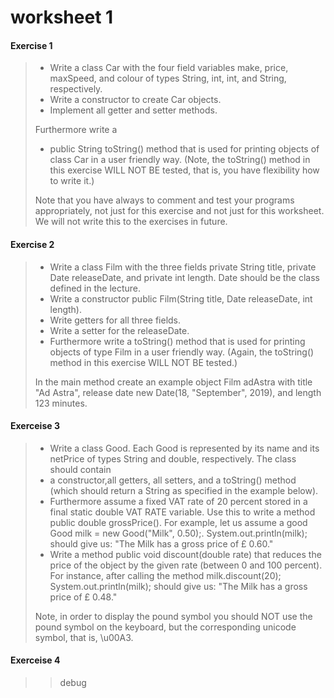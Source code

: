 worksheet 1
====
#### Exercise 1 ####
>* Write a class Car with the four field variables make, price, maxSpeed, and colour of types String, int, int, and String, respectively.
>* Write a constructor to create Car objects.
>* Implement all getter and setter methods. 
>
>Furthermore write a
>* public String toString() method that is used for printing objects of class Car in a user friendly
>way. (Note, the toString() method in this exercise WILL NOT BE tested, that is, you have flexibility how to write it.)
>
>Note that you have always to comment and test your programs appropriately, not just for this exercise and not just for this worksheet. We will not write this to the exercises in future.

#### Exercise 2 ####
>* Write a class Film with the three fields private String title, private Date releaseDate, and private int length. Date should be the class defined in the lecture.
>* Write a constructor public Film(String title, Date releaseDate, int length).
>* Write getters for all three fields.
>* Write a setter for the releaseDate.
>* Furthermore write a toString() method that is used for printing objects of type Film in a user friendly way. (Again, the toString() method in this exercise WILL NOT BE tested.)
>
>In the main method create an example object Film adAstra with title "Ad Astra", release date new Date(18, "September", 2019), and length 123 minutes.

#### Exerceise 3 ####
>* Write a class Good. Each Good is represented by its name and its netPrice of types String and double, respectively. The class should contain
>* a constructor,all getters, all setters, and a toString() method (which should return a String as specified in the example below).
>* Furthermore assume a fixed VAT rate of 20 percent stored in a final static double VAT RATE variable. Use this to write a method public double grossPrice(). For example, let us assume a good Good milk = new Good("Milk", 0.50);.
>System.out.println(milk); should give us:
>"The Milk has a gross price of £ 0.60."
>* Write a method public void discount(double rate) that reduces the price of the object by the given rate (between 0 and 100 percent). For instance, after calling the method milk.discount(20); 
> System.out.println(milk); should give us: "The Milk has a gross price of £ 0.48."
>
> Note, in order to display the pound symbol you should NOT use the pound symbol on the keyboard, but
the corresponding unicode symbol, that is, \u00A3.

#### Exerceise 4 ###
>>debug
